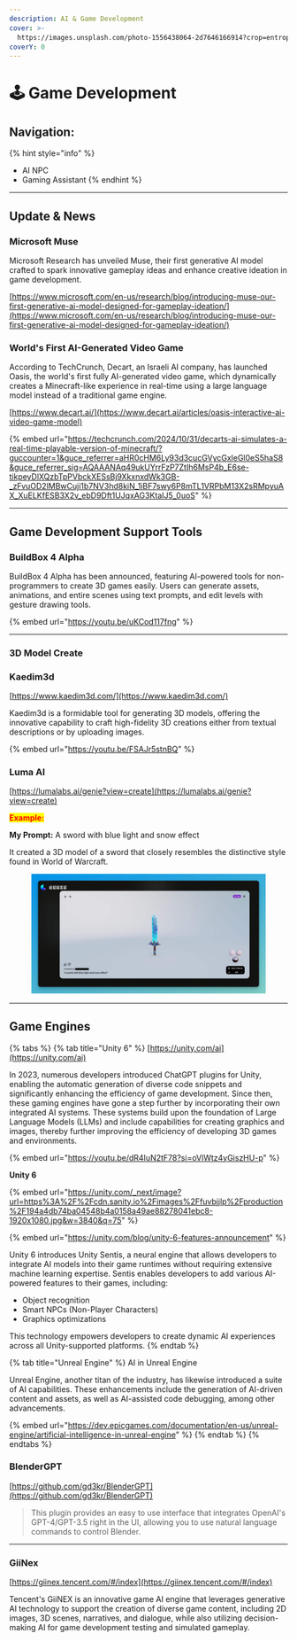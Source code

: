 ```yaml
---
description: AI & Game Development
cover: >-
  https://images.unsplash.com/photo-1556438064-2d7646166914?crop=entropy&cs=srgb&fm=jpg&ixid=M3wxOTcwMjR8MHwxfHNlYXJjaHwxfHxnYW1lJTIwZGV2ZWxvcG1lbnR8ZW58MHx8fHwxNzE4NjAwNTc5fDA&ixlib=rb-4.0.3&q=85
coverY: 0
---
```


# 🕹️ Game Development

## Navigation:

{% hint style="info" %}
* AI NPC
* Gaming Assistant
{% endhint %}

***

## Update & News

### Microsoft Muse

Microsoft Research has unveiled Muse, their first generative AI model crafted to spark innovative gameplay ideas and enhance creative ideation in game development.

[https://www.microsoft.com/en-us/research/blog/introducing-muse-our-first-generative-ai-model-designed-for-gameplay-ideation/](https://www.microsoft.com/en-us/research/blog/introducing-muse-our-first-generative-ai-model-designed-for-gameplay-ideation/)

### World's First AI-Generated Video Game

According to TechCrunch, Decart, an Israeli AI company, has launched Oasis, the world's first fully AI-generated video game, which dynamically creates a Minecraft-like experience in real-time using a large language model instead of a traditional game engine.

[https://www.decart.ai/](https://www.decart.ai/articles/oasis-interactive-ai-video-game-model)

{% embed url="https://techcrunch.com/2024/10/31/decarts-ai-simulates-a-real-time-playable-version-of-minecraft/?guccounter=1&guce_referrer=aHR0cHM6Ly93d3cucGVycGxleGl0eS5haS8&guce_referrer_sig=AQAAANAq49ukUYrrFzP7ZtIh6MsP4b_E6se-tikpeyDlXQzbTpPVbckXESsBj9XkxnxdWk3GB-_zFvuOD2lMBwCuji1b7NV3hd8kiN_1iBF7swy6P8mTL1VRPbM13X2sRMpyuAX_XuELKfESB3X2v_ebD9Dft1UJqxAG3KtaIJ5_0uoS" %}

***

## Game Development Support Tools

### BuildBox 4 Alpha

BuildBox 4 Alpha has been announced, featuring AI-powered tools for non-programmers to create 3D games easily. Users can generate assets, animations, and entire scenes using text prompts, and edit levels with gesture drawing tools.&#x20;

{% embed url="https://youtu.be/uKCod117fng" %}

***

### 3D Model Create

### Kaedim3d

[https://www.kaedim3d.com/](https://www.kaedim3d.com/)

Kaedim3d is a formidable tool for generating 3D models, offering the innovative capability to craft high-fidelity 3D creations either from textual descriptions or by uploading images.

{% embed url="https://youtu.be/FSAJr5stnBQ" %}

### Luma AI

[https://lumalabs.ai/genie?view=create](https://lumalabs.ai/genie?view=create)



<mark style="color:red;">**Example:**</mark>&#x20;

**My Prompt:** A sword with blue light and snow effect

It created a 3D model of a sword that closely resembles the distinctive style found in World of Warcraft.

<figure><img src="../../.gitbook/assets/GDrasAXagAEC1KT.jpeg" alt=""><figcaption></figcaption></figure>



***

## Game Engines

{% tabs %}
{% tab title="Unity 6" %}
[https://unity.com/ai](https://unity.com/ai)

In 2023, numerous developers introduced ChatGPT plugins for Unity, enabling the automatic generation of diverse code snippets and significantly enhancing the efficiency of game development. Since then, these gaming engines have gone a step further by incorporating their own integrated AI systems. These systems build upon the foundation of Large Language Models (LLMs) and include capabilities for creating graphics and images, thereby further improving the efficiency of developing 3D games and environments.

{% embed url="https://youtu.be/dR4IuN2tF78?si=oVlWtz4yGiszHU-p" %}

**Unity 6**

{% embed url="https://unity.com/_next/image?url=https%3A%2F%2Fcdn.sanity.io%2Fimages%2Ffuvbjjlp%2Fproduction%2F194a4db74ba04548b4a0158a49ae88278041ebc8-1920x1080.jpg&w=3840&q=75" %}

{% embed url="https://unity.com/blog/unity-6-features-announcement" %}

Unity 6 introduces Unity Sentis, a neural engine that allows developers to integrate AI models into their game runtimes without requiring extensive machine learning expertise. Sentis enables developers to add various AI-powered features to their games, including:

* Object recognition
* Smart NPCs (Non-Player Characters)
* Graphics optimizations

This technology empowers developers to create dynamic AI experiences across all Unity-supported platforms.
{% endtab %}

{% tab title="Unreal Engine" %}
AI in Unreal Engine

Unreal Engine, another titan of the industry, has likewise introduced a suite of AI capabilities. These enhancements include the generation of AI-driven content and assets, as well as AI-assisted code debugging, among other advancements.

{% embed url="https://dev.epicgames.com/documentation/en-us/unreal-engine/artificial-intelligence-in-unreal-engine" %}
{% endtab %}
{% endtabs %}



### BlenderGPT

[https://github.com/gd3kr/BlenderGPT](https://github.com/gd3kr/BlenderGPT)

> This plugin provides an easy to use interface that integrates OpenAI's GPT-4/GPT-3.5 right in the UI, allowing you to use natural language commands to control Blender.

***

### GiiNex

[https://giinex.tencent.com/#/index](https://giinex.tencent.com/#/index)

Tencent's GiiNEX is an innovative game AI engine that leverages generative AI technology to support the creation of diverse game content, including 2D images, 3D scenes, narratives, and dialogue, while also utilizing decision-making AI for game development testing and simulated gameplay.







